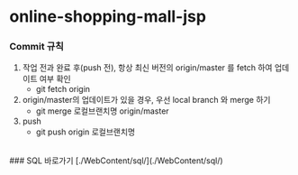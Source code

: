 # online-shopping-mall-jsp 
### Commit 규칙
<ol>
 <li>
  작업 전과 완료 후(push 전), 항상 최신 버전의 origin/master 를 fetch 하여 업데이트 여부 확인
  <ul>
    <li>git fetch origin</li>
  </ul>
 </li>
 <li>
  origin/master의 업데이트가 있을 경우, 우선 local branch 와 merge 하기
  <ul>
   <li>git merge 로컬브랜치명 origin/master</li>
  </ul>
 </li>
 <li>
   push
   <ul>
    <li>git push origin 로컬브랜치명</li>
   </ul>
 </li>
</ol>


</br>
### SQL 바로가기 [./WebContent/sql/](./WebContent/sql/)

